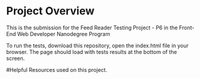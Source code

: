 # Project Overview

This is the submission for the Feed Reader Testing Project - P6 in the Front-End Web Developer Nanodegree Program

To run the tests, download this repository, open the index.html file in your browser. The page should load with tests results at the bottom of the screen.

#Helpful Resources used on this project.

<a href="http://stackoverflow.com/questions/14676064/jasmine-tobeundefined"></a>
<a href="https://www.cheatography.com/citguy/cheat-sheets/jasmine-js-testing/"></a>
<a href="https://www.youtube.com/watch?v=Si59RlSqDQ0&list=PLOxOmO43E6Jt0SruKGxtZs-W3PJN90G_a"></a>
<a href="http://ricostacruz.com/cheatsheets/jasmine.html"></a>